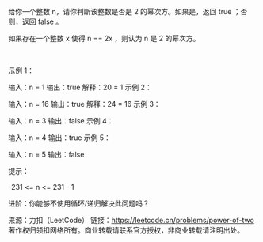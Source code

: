 给你一个整数 n，请你判断该整数是否是 2 的幂次方。如果是，返回 true ；否则，返回 false 。

如果存在一个整数 x 使得 n == 2x ，则认为 n 是 2 的幂次方。

 

示例 1：

输入：n = 1
输出：true
解释：20 = 1
示例 2：

输入：n = 16
输出：true
解释：24 = 16
示例 3：

输入：n = 3
输出：false
示例 4：

输入：n = 4
输出：true
示例 5：

输入：n = 5
输出：false
 

提示：

-231 <= n <= 231 - 1
 

进阶：你能够不使用循环/递归解决此问题吗？

来源：力扣（LeetCode）
链接：https://leetcode.cn/problems/power-of-two
著作权归领扣网络所有。商业转载请联系官方授权，非商业转载请注明出处。